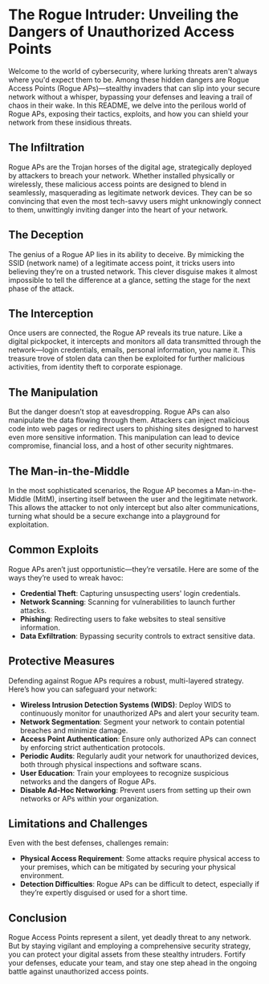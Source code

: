 # The Rogue Intruder: Unveiling the Dangers of Unauthorized Access Points

Welcome to the world of cybersecurity, where lurking threats aren't always where you'd expect them to be. Among these hidden dangers are Rogue Access Points (Rogue APs)—stealthy invaders that can slip into your secure network without a whisper, bypassing your defenses and leaving a trail of chaos in their wake. In this README, we delve into the perilous world of Rogue APs, exposing their tactics, exploits, and how you can shield your network from these insidious threats.

## The Infiltration

Rogue APs are the Trojan horses of the digital age, strategically deployed by attackers to breach your network. Whether installed physically or wirelessly, these malicious access points are designed to blend in seamlessly, masquerading as legitimate network devices. They can be so convincing that even the most tech-savvy users might unknowingly connect to them, unwittingly inviting danger into the heart of your network.

## The Deception

The genius of a Rogue AP lies in its ability to deceive. By mimicking the SSID (network name) of a legitimate access point, it tricks users into believing they’re on a trusted network. This clever disguise makes it almost impossible to tell the difference at a glance, setting the stage for the next phase of the attack.

## The Interception

Once users are connected, the Rogue AP reveals its true nature. Like a digital pickpocket, it intercepts and monitors all data transmitted through the network—login credentials, emails, personal information, you name it. This treasure trove of stolen data can then be exploited for further malicious activities, from identity theft to corporate espionage.

## The Manipulation

But the danger doesn’t stop at eavesdropping. Rogue APs can also manipulate the data flowing through them. Attackers can inject malicious code into web pages or redirect users to phishing sites designed to harvest even more sensitive information. This manipulation can lead to device compromise, financial loss, and a host of other security nightmares.

## The Man-in-the-Middle

In the most sophisticated scenarios, the Rogue AP becomes a Man-in-the-Middle (MitM), inserting itself between the user and the legitimate network. This allows the attacker to not only intercept but also alter communications, turning what should be a secure exchange into a playground for exploitation.

## Common Exploits

Rogue APs aren’t just opportunistic—they’re versatile. Here are some of the ways they’re used to wreak havoc:

- **Credential Theft**: Capturing unsuspecting users' login credentials.
- **Network Scanning**: Scanning for vulnerabilities to launch further attacks.
- **Phishing**: Redirecting users to fake websites to steal sensitive information.
- **Data Exfiltration**: Bypassing security controls to extract sensitive data.

## Protective Measures

Defending against Rogue APs requires a robust, multi-layered strategy. Here’s how you can safeguard your network:

- **Wireless Intrusion Detection Systems (WIDS)**: Deploy WIDS to continuously monitor for unauthorized APs and alert your security team.
- **Network Segmentation**: Segment your network to contain potential breaches and minimize damage.
- **Access Point Authentication**: Ensure only authorized APs can connect by enforcing strict authentication protocols.
- **Periodic Audits**: Regularly audit your network for unauthorized devices, both through physical inspections and software scans.
- **User Education**: Train your employees to recognize suspicious networks and the dangers of Rogue APs.
- **Disable Ad-Hoc Networking**: Prevent users from setting up their own networks or APs within your organization.

## Limitations and Challenges

Even with the best defenses, challenges remain:

- **Physical Access Requirement**: Some attacks require physical access to your premises, which can be mitigated by securing your physical environment.
- **Detection Difficulties**: Rogue APs can be difficult to detect, especially if they’re expertly disguised or used for a short time.

## Conclusion

Rogue Access Points represent a silent, yet deadly threat to any network. But by staying vigilant and employing a comprehensive security strategy, you can protect your digital assets from these stealthy intruders. Fortify your defenses, educate your team, and stay one step ahead in the ongoing battle against unauthorized access points.
